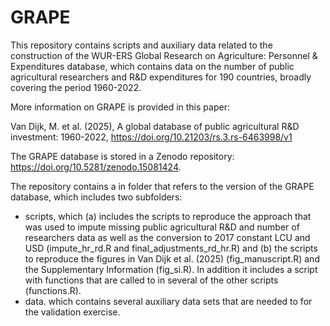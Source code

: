 # GRAPE

This repository contains scripts and auxiliary data related to the
construction of the WUR-ERS Global Research on Agriculture: Personnel &
Expenditures database, which contains data on the number of public agricultural
researchers and R&D expenditures for 190 countries, broadly covering the period
1960-2022.

More information on GRAPE is provided in this paper: 

Van Dijk, M. et al. (2025), A global database of public agricultural R&D investment: 1960-2022, https://doi.org/10.21203/rs.3.rs-6463998/v1

The GRAPE database is stored in a Zenodo repository: https://doi.org/10.5281/zenodo.15081424.

The repository contains a in folder that refers to the version of the GRAPE database, which includes two subfolders:

- scripts, which (a) includes the scripts to reproduce the approach that was used to impute missing public agricultural R&D and number of researchers data as well as the conversion to 2017 constant LCU and USD (impute_hr_rd.R and final_adjustments_rd_hr.R) and (b) the scripts to reproduce the figures in Van Dijk et al. (2025) (fig_manuscript.R) and the Supplementary Information (fig_si.R). In addition it includes a script with functions that are called to in several of the other scripts (functions.R).
- data. which contains several auxiliary data sets that are needed to for the validation exercise.




